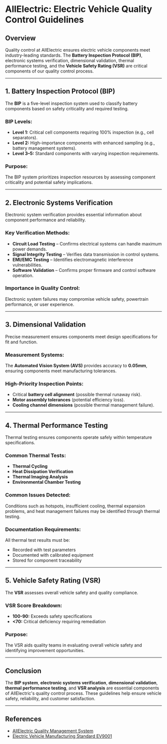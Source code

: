 # AllElectric: Electric Vehicle Quality Control Guidelines

## Overview
Quality control at AllElectric ensures electric vehicle components meet industry-leading standards. The **Battery Inspection Protocol (BIP)**, electronic systems verification, dimensional validation, thermal performance testing, and the **Vehicle Safety Rating (VSR)** are critical components of our quality control process.

---

## 1. Battery Inspection Protocol (BIP)
The **BIP** is a five-level inspection system used to classify battery components based on safety criticality and required testing.

### BIP Levels:
- **Level 1:** Critical cell components requiring 100% inspection (e.g., cell separators).
- **Level 2:** High-importance components with enhanced sampling (e.g., battery management systems).
- **Level 3–5:** Standard components with varying inspection requirements.

### Purpose:
The BIP system prioritizes inspection resources by assessing component criticality and potential safety implications.

---

## 2. Electronic Systems Verification
Electronic system verification provides essential information about component performance and reliability.

### Key Verification Methods:
- **Circuit Load Testing** – Confirms electrical systems can handle maximum power demands.
- **Signal Integrity Testing** – Verifies data transmission in control systems.
- **EMI/EMC Testing** – Identifies electromagnetic interference vulnerabilities.
- **Software Validation** – Confirms proper firmware and control software operation.

### Importance in Quality Control:
Electronic system failures may compromise vehicle safety, powertrain performance, or user experience.

---

## 3. Dimensional Validation
Precise measurement ensures components meet design specifications for fit and function.

### Measurement Systems:
The **Automated Vision System (AVS)** provides accuracy to **0.05mm**, ensuring components meet manufacturing tolerances.

### High-Priority Inspection Points:
- Critical **battery cell alignment** (possible thermal runaway risk).
- **Motor assembly tolerances** (potential efficiency loss).
- **Cooling channel dimensions** (possible thermal management failure).

---

## 4. Thermal Performance Testing
Thermal testing ensures components operate safely within temperature specifications.

### Common Thermal Tests:
- **Thermal Cycling**
- **Heat Dissipation Verification**
- **Thermal Imaging Analysis**
- **Environmental Chamber Testing**

### Common Issues Detected:
Conditions such as hotspots, insufficient cooling, thermal expansion problems, and heat management failures may be identified through thermal testing.

### Documentation Requirements:
All thermal test results must be:
- Recorded with test parameters
- Documented with calibrated equipment
- Stored for component traceability

---

## 5. Vehicle Safety Rating (VSR)
The **VSR** assesses overall vehicle safety and quality compliance.

### VSR Score Breakdown:
- **100-90:** Exceeds safety specifications
- **<70:** Critical deficiency requiring remediation

### Purpose:
The VSR aids quality teams in evaluating overall vehicle safety and identifying improvement opportunities.

---

## Conclusion
The **BIP system**, **electronic systems verification**, **dimensional validation**, **thermal performance testing**, and **VSR analysis** are essential components of AllElectric's quality control process. These guidelines help ensure vehicle safety, reliability, and customer satisfaction.

---

## References
- [AllElectric Quality Management System](https://allelectric.com/quality)
- [Electric Vehicle Manufacturing Standard EV9001](https://www.ev-standards.org/ev9001/)